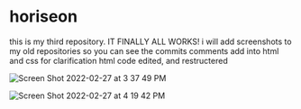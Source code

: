 # horiseon
this is my third repository.
IT FINALLY ALL WORKS!
i will add screenshots to my old repositories so you can see the commits
comments add into html and css for clarification
html code edited, and restructered 

![Screen Shot 2022-02-27 at 3 37 49 PM](https://user-images.githubusercontent.com/94766574/155900720-c8dbdf57-ac65-48f7-8bf6-d9563288dbce.png)

![Screen Shot 2022-02-27 at 4 19 42 PM](https://user-images.githubusercontent.com/94766574/155900725-342f6945-b770-4e7b-92be-6c9152c9a6c1.png)
